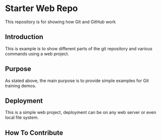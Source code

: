 # Starter Web Repo

This repository is for showing how Git and GitHub work

## Introduction

This is example is to show different parts of the git repository and various commands using a web project.

## Purpose

As stated above, the main purpose is to provide simple examples for Git training demos.

## Deployment

This is a simple web project, deployment can be on any web server or even local file system.

## How To Contribute
